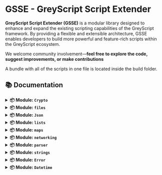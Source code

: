 # GSSE - GreyScript Script Extender

**GreyScript Script Extender (GSSE)** is a modular library designed to enhance and expand the existing scripting capabilities of the GreyScript framework. By providing a flexible and extensible architecture, GSSE enables developers to build more powerful and feature-rich scripts within the GreyScript ecosystem.

We welcome community involvement—**feel free to explore the code, suggest improvements, or make contributions**

A bundle with all of the scripts in one file is located inside the build folder.

## 📚 Documentation

<details>
<summary><strong>📦 Module: <code>Crypto</code></strong></summary>
<br>

<details>
<summary><strong><code>Crypto.b64encode(text)</code></strong></summary>
<br>

Encodes a string with base64.

#### **Parameters**
- `text` *(string)*: The string to be encoded with base64.

#### **Returns**
- *(string)*: The base64 encoded version of the text.

#### **Example**
```lua
b64encoded = Crypto.b64encode("Hello, World!")
print(b64encoded)
```
</details>

<details>
<summary><strong><code>Crypto.b64decode(text)</code></strong></summary>
<br>

Decodes a base64 encoded string.

#### **Parameters**
- `text` *(string)*: The base64 encoded string to be decoded.

#### **Returns**
- *(string)*: The plaintext version of the base64 encoded text.

#### **Example**
```lua
text = Crypto.b64decode("SGVsbG8sIFdvcmxkIQ==")
print(text)
```
</details>

<details>
<summary><strong><code>Crypto.sha256(text)</code></strong></summary>
<br>

Hashes a string with sha256.

#### **Parameters**
- `text` *(string)*: The string to be hashed.

#### **Returns**
- *(string)*: The sha256 version of the string.

#### **Example**
```lua
hash = Crypto.sha256("S3cure!")
print(hash)
```
</details>

<details>
<summary><strong><code>Crypto.aes128(choice, password, text)</code></strong></summary>
<br>

Encrypts or decrypts a string with aes128.

#### **Parameters**
- `choice` *(string)*: Choose between 'encrypt' or 'decrypt'.
  - `encrypt`: Encrypts the string.
  - `decrypt`: Decrypts the string.
- `password` *(string)*: The password used to encrypt the string.
- `text` *(string)*: The string to be encrypted or decrypted.

#### **Returns**
- *(string)*: The aes128 encrypted or decrypted version of the string.

#### **Example**
```lua
ciphertext = Crypto.aes128("encrypt", password, text)
decrypted = Crypto.aes128("decrypt", password, ciphertext)
print(decrypted)
```
</details>
</details>


<details>
<summary><strong>📦 Module: <code>files</code></strong></summary>
<br>


<details>
<summary><strong><code>getFile(object, path)</code></strong></summary>
<br>

Gets a file object from another object.

#### **Parameters**
- `object` *(object)*: This object is used to obtain the file object.
  - `file`: Gets a file object from another file object.
  - `computer`: Gets a file object from a computer object.
  - `ftpShell`: Gets a file object from an ftpShell object.
  - `shell`: Gets a file object from a shell object.
- `path` *(string)*: The path of the file object to obtain.

#### **Returns**
- *(object|null)*: The file object from the specified path or null on error.

#### **Example**
```lua
passwd_object = getFile(result, "/etc/passwd")
print(passwd_object.get_content)
```
</details>

<details>
<summary><strong><code>getUser(object)</code></strong></summary>
<br>

Returns the user that owns the object.

#### **Parameters**
- `object` *(object)*: This object is used to obtain the file object.
  - `file`: Gets a file object from another file object.
  - `computer`: Gets a file object from a computer object.
  - `ftpShell`: Gets a file object from an ftpShell object.
  - `shell`: Gets a file object from a shell object.

#### **Returns**
- *(string)*: The owner of the object.

#### **Example**
```lua
user = getUser(result)
print("The current user is: "+user)
```
</details>
</details>


<details>
<summary><strong>📦 Module: <code>Json</code></strong></summary>
<br>

<details>
<summary><strong><code>Json.dump(json)</code></strong></summary>
<br>

Converts the map into a json string

#### **Parameters**
- `json` *(map)*: The map to convert into a json string.

#### **Returns**
- *(string)*: The json string from the map.

#### **Example**
```lua
json_string = Json.dump({"key":"value"})
print(json_string)
```
</details>

<details>
<summary><strong><code>Json.loads(json)</code></strong></summary>
<br>

Converts the json string into a map

#### **Parameters**
- `json` *(string)*: The string to convert into a map.

#### **Returns**
- *(string)*: The map from the json string.

#### **Example**
```lua
json_map = Json.loads("{""key"":""value""}")
print(json_map)
```
</details>
</details>


<details>
<summary><strong>📦 Module: <code>lists</code></strong></summary>
<br>

<details>
<summary><strong><code>clean(myList)</code></strong></summary>
<br>

Removes empty strings from a list.

#### **Parameters**
- `myList` *(list)*: The list that needs to be cleaned.

#### **Returns**
- *(list)*: The cleaned list.

#### **Example**
```lua
cleanList = myList.clean
cleanList = clean(myList)
print(cleanList)
```
</details>

<details>
<summary><strong><code>hasvalue(myList, item)</code></strong></summary>
<br>

Returns 1 if the list has a value else return 0.

#### **Parameters**
- `myList` *(list|map)*: The list that contains the item.
- `item` *(any)*: The item that is contained in the list.

#### **Returns**
- *(number)*: 1 if the item is found else 0.

#### **Example**
```lua
if myList.hasvalue("cat") then print("The cat has been found")
if hasvalue(myList, "cat") then print("The cat has been found")
```
</details>
</details>


<details>
<summary><strong>📦 Module: <code>maps</code></strong></summary>
<br>

<details>
<summary><strong><code>hasvalue(myMap, item)</code></strong></summary>
<br>

Returns 1 if the map has a value else return 0.

#### **Parameters**
- `myMap` *(map|list)*: The map that contains the item.
- `item` *(any)*: The item that is contained in the map.

#### **Returns**
- *(number)*: 1 if the item is found else 0.

#### **Example**
```lua
if myMap.hasvalue("cat") then print("The cat has been found")
if hasvalue(myMap, "cat") then print("The cat has been found")
```
</details>
</details>


<details>
<summary><strong>📦 Module: <code>networking</code></strong></summary>
<br>

<details>
<summary><strong><code>check_service(ip, service, libVersion=null)</code></strong></summary>
<br>

Searches a network for a library and returns 1 if the service is found else return 0

#### **Parameters**
- `ip` *(string)*: The ip of the network.
- `service` *(string)*: The service that needs to be found.
- `libVersion` *(string|null)*: The version of the library that needs to be found, default null for no specific version.

#### **Returns**
- *(number)*: 1 if the service is found else 0.

#### **Example**
```lua
if check_service("188.211.38.42", "ssh") then print("This network has ssh!")
if check_service("188.211.38.42", "ssh", "1.0.0") then print("This network has ssh with version 1.0.0!")
if check_service("188.211.38.42", "kernel_router", "1.0.0") then print("This network has a kernel_router of version 1.0.0!")
```
</details>

<details>
<summary><strong><code>random_ip()</code></strong></summary>
<br>

Returns a random ip

#### **Returns**
- *(string)*: A random ip.

#### **Example**
```lua
print(random_ip)
```
</details>
</details>


<details>
<summary><strong>📦 Module: <code>parser</code></strong></summary>
<br>

<details>
<summary><strong><code>parse_input(input)</code></strong></summary>
<br>

Returns a list of arguments from the input.

#### **Parameters**
- `input` *(string)*: The input that needs to be parsed.

#### **Returns**
- *(list)*: A list of the parsed arguments.

#### **Example**
```lua
print(parse_input(input("Terminal: ")))
```
</details>

<details>
<summary><strong><code>perm_format(permCode)</code></strong></summary>
<br>

Returns a list of permissions from a permission code.

#### **Parameters**
- `permCode` *(string)*: The permission code ex: 777.

#### **Returns**
- *(list)*: A list of permissions.

#### **Example**
```lua
for perm in perm_format("777")
  file.chmod(perm)
end for
```
</details>
</details>


<details>
<summary><strong>📦 Module: <code>strings</code></strong></summary>
<br>

<details>
<summary><strong><code>color(string, colorCode)</code></strong></summary>
<br>

Changes the color of a string.

#### **Parameters**
- `string` *(string)*: The string that needs to be colored.
- `colorCode` *(string)*: The color code.
  - `blue`
  - `yellow`
  - `black`
  - `grey`
  - `gray`
  - `white`
  - `green`
  - `red`
  - `ff00ff`: Color codes like these are also compatible.

#### **Returns**
- *(string)*: The colored string.

#### **Example**
```lua
print(color("This is red", "red"))
print("This is blue".color("blue"))
```
</details>

<details>
<summary><strong><code>mark(string, colorCode)</code></strong></summary>
<br>

Marks a string.

#### **Parameters**
- `string` *(string)*: The string that needs to be marked.
- `colorCode` *(string)*: The color code.
  - `blue`
  - `yellow`
  - `black`
  - `grey`
  - `gray`
  - `white`
  - `green`
  - `red`
  - `ff00ffaa`: Color codes like these are also compatible.

#### **Returns**
- *(string)*: The colored string.

#### **Example**
```lua
print(mark("This is marked in red", "red"))
print("This is marked in blue".mark("blue"))
```
</details>

<details>
<summary><strong><code>bold(string)</code></strong></summary>
<br>

Turns a string into a bold string.

#### **Returns**
- *(string)*: The string in bold.

#### **Example**
```lua
print(bold("This string is now bold"))
print("This string is now bold".bold)
```
</details>

<details>
<summary><strong><code>underline(string)</code></strong></summary>
<br>

Adds an underline to a string.

#### **Returns**
- *(string)*: The string with an underline.

#### **Example**
```lua
print(underline("This string now has an underline"))
print("This string now has an underline".underline)
```
</details>

<details>
<summary><strong><code>alpha(string, alphaCode)</code></strong></summary>
<br>

Changes the transparancy of a string.

#### **Parameters**
- `string` *(string)*: The string that needs to be transparent.
- `alphaCode` *(string)*: The transparacy code.
  - `aa`: This is a valid transparacy code.

#### **Returns**
- *(string)*: A transparent string.

#### **Example**
```lua
print(alpha("This string is now transparant", "aa"))
print("This string is now transparant".mark("aa"))
```
</details>

<details>
<summary><strong><code>startswith(string, prefix)</code></strong></summary>
<br>

Returns 1 if the string starts with the defined prefix else returns 0.

#### **Parameters**
- `string` *(string)*: The string that needs to be checked.
- `prefix` *(string)*: The prefix that needs to be checked.

#### **Returns**
- *(number)*: 1 if the string starts with the prefix else 0.

#### **Example**
```lua
if myString.startswith("prefix") then print("The string starts with prefix")
if startswith(myString, "prefix") then print("The string starts with prefix")
```
</details>

<details>
<summary><strong><code>endswith(string, suffix)</code></strong></summary>
<br>

Returns 1 if the string ends with the defined suffix else returns 0.

#### **Parameters**
- `string` *(string)*: The string that needs to be checked.
- `suffix` *(string)*: The suffix that needs to be checked.

#### **Returns**
- *(number)*: 1 if the string ends with the suffix else 0.

#### **Example**
```lua
if myString.endswith("prefix") then print("The string ends with prefix")
if endswith(myString, "prefix") then print("The string ends with prefix")
```
</details>

<details>
<summary><strong><code>tagstrip(string)</code></strong></summary>
<br>

Strips richtext tags from a string.

#### **Parameters**
- `string` *(string)*: The string that needs it's richtext tags stripped.

#### **Returns**
- *(string)*: The string without richtext tags.

#### **Example**
```lua
print(myString.tagstrip)
print(tagstrip(myString))
```
</details>

<details>
<summary><strong><code>format(string, params)</code></strong></summary>
<br>

Formats a string to include the params.

#### **Parameters**
- `string` *(string)*: The string that needs to be formatted.
- `params` *(list)*: A list with parameters that need to be included into the string.

#### **Returns**
- *(string|null)*: The formatted string to include the params. Or null when something went wrong.

#### **Example**
```lua
myString.format([name])
format("Name: {}", [name])
```
</details>

<details>
<summary><strong><code>printf(string, params)</code></strong></summary>
<br>

Prints a formatted string that includes the params.

#### **Parameters**
- `string` *(string)*: The string that needs to be formatted.
- `params` *(list)*: A list with parameters that need to be included into the string.

#### **Returns**
- *(null)*: This returns nothing.

#### **Example**
```lua
printf("Name: {}", [name])
```
</details>

<details>
<summary><strong><code>format_table(csv)</code></strong></summary>
<br>

Formats a string in a table format.

#### **Parameters**
- `csv` *(string)*: Csv that needs to be formatted to a table.

#### **Returns**
- *(string)*: The formatted table.

#### **Example**
```lua
print(format_table("#,username,password\n0,admin,s3cure!\n1,user,welcome123"))
```
</details>
</details>


<details>
<summary><strong>📦 Module: <code>Error</code></strong></summary>
<br>

<details>
<summary><strong><code>Error.New(message)</code></strong></summary>
<br>

Creates a new Error object.

#### **Parameters**
- `message` *(string)*: The error message.

#### **Returns**
- *(Error)*: An Error object.

#### **Example**
```lua
return Error.New("Error: could not...")
if Error.New("Error: could not...") isa Error then print("isa works to verify errors")
```
</details>

<details>
<summary><strong><code>Error.Log(self)</code></strong></summary>
<br>

Prints the error message associated with the Error object.

#### **Parameters**
- `self` *(Error)*: The error that you want to print to the screen.

#### **Example**
```lua
Error.Log(myError)
myError.Log
```
</details>
</details>


<details>
<summary><strong>📦 Module: <code>Datetime</code></strong></summary>
<br>
<details>
<summary><strong><code>Datetime.Now()</code></strong></summary>
<br>

Returns the current date and time.

#### **Returns**
- *(string)*: The current date and time.

#### **Example**
```lua
print(Datetime.now)
```
</details>

<details>
<summary><strong><code>Datetime.epoch(date)</code></strong></summary>
<br>

Returns the epoch timestamp.

#### **Parameters**
- `date` *(string)*: The date to be converted into epoch timestamp.

#### **Returns**
- *(string)*: The epoch timestamp.

#### **Example**
```lua
print(Datetime.epoch("1/Jan/2000 - 00:00"))
```
</details>

<details>
<summary><strong><code>Datetime.from_epoch(epoch)</code></strong></summary>
<br>

Returns the date and time from an epoch timestamp.

#### **Parameters**
- `epoch` *(string)*: The epoch timestamp to be converted into a date and time.

#### **Returns**
- *(string)*: The data and time from an epoch timestamp.

#### **Example**
```lua
print(Datetime.from_epoch(64579))
```
</details>
</details>